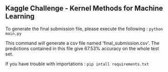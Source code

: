 ## Kaggle Challenge - Kernel Methods for Machine Learning

To generate the final submission file, please  execute the following : 
`python main.py 
`

This command will generate a csv file named 'final_submission.csv'. The predictions contained in this file give 67.53% accuracy on the whole test set. 

If you have trouble with importations : `pip intall requirements.txt`